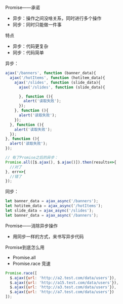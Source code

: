 
Promise——承诺


- 异步：操作之间没啥关系，同时进行多个操作
- 同步：同时只能做一件事

特点
- 异步：代码更复杂
- 同步：代码简单

异步：
```js
ajax('/banners', function (banner_data){
  ajax('/hotItems', function (hotitem_data){
    ajax('/slides', function (slide_data){
      ajax('/slides', function (slide_data){

      }, function (){
        alert('读取失败');
      });
    }, function (){
      alert('读取失败');
    });
  }, function (){
    alert('读取失败');
  });
}, function (){
  alert('读取失败');
});

// 有了Promise之后的异步：
Promise.all([$.ajax(), $.ajax()]).then(results=>{
  //对了
}, err=>{
  //错了
});
```

同步：
```js
let banner_data = ajax_async('/banners');
let hotitem_data = ajax_async('/hotItems');
let slide_data = ajax_async('/slides');
let banner_data = ajax_async('/banners');
```

Promise——消除异步操作
  * 用同步一样的方式，来书写异步代码

Promise到底怎么用

- Promise.all
- Promise.race    竞速

```js
Promise.race([
  $.ajax({url: 'http://a2.test.com/data/users'}),
  $.ajax({url: 'http://a15.test.com/data/users'}),
  $.ajax({url: 'http://a3.test.com/data/users'}),
  $.ajax({url: 'http://a7.test.com/data/users'})
]);
```
